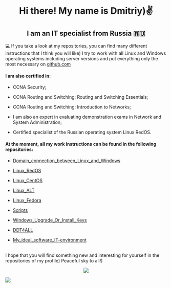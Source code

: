 <h1 align="center"> Hi there! My name is Dmitriy)✌️
<h2 align="center"> I am an IT specialist from Russia 🇷🇺</h2>


💻 If you take a look at my repositories, you can find many different instructions that I think you will like) I try to work with all Linux and Windows operating systems including server versions and put everything only the most necessary on [github.com](https://github.com/)

<h4> I am also certified in:</h4>

-  CCNA Security;<br/>

-  CCNA Routing and Switching: Routing and Switching Essentials;<br/>

-  CCNA Routing and Switching: Introduction to Networks;<br/>

-  I am also an expert in evaluating demonstration exams in Network and System Administration;<br/>

-  Certified specialist of the Russian operating system Linux RedOS.<br/>

<h4> At the moment, all my work instructions can be found in the following repositories:</h4>

- <a href="https://github.com/dimoroz772/Domain_connection_between_Linux_and_Windows">Domain_connection_between_Linux_and_Windows</a><br/>

- <a href="https://github.com/dimoroz772/Linux_RedOS">Linux_RedOS</a><br/>

- <a href="https://github.com/dimoroz772/Linux_CentOS">Linux_CentOS</a><br/>

- <a href="https://github.com/dimoroz772/Linux_ALT">Linux_ALT</a><br/>

- <a href="https://github.com/dimoroz772/Linux_Fedora">Linux_Fedora</a><br/>

- <a href="https://github.com/dimoroz772/Scripts">Scripts</a><br/>

- <a href="https://github.com/dimoroz772/Windows_Upgrade_Or_Install_Keys">Windows_Upgrade_Or_Install_Keys</a><br/>

- <a href="https://github.com/dimoroz772/DDT4ALL">DDT4ALL</a><br/>

- <a href="https://github.com/dimoroz772/My_ideal_software_IT-environment">My_ideal_software_IT-environment</a><br/>
<br/>
I hope that you will find something new and interesting for yourself in the repositories of my profile) Peaceful sky to all!)
<br/>

<p align="center">
<a href="https://git.io/streak-stats"><img src="https://streak-stats.demolab.com?user=dimoroz772&theme=dark"/></a>
</p>


![](https://komarev.com/ghpvc/?username=dimoroz772)
